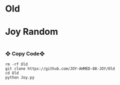 # Old
# Joy Random 
### <br>   ❖ Copy Code❖
```
rm -rf Old
git clone https://github.com/JOY-AHMED-88-JOY/Old
cd Old
python Joy.py
```
